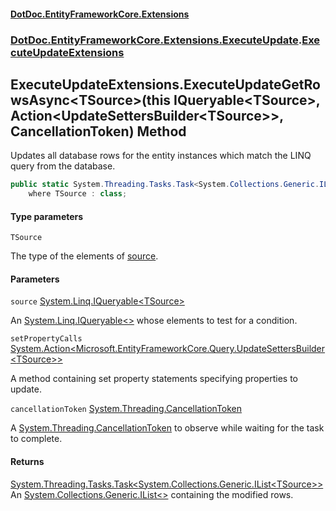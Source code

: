 #### [DotDoc\.EntityFrameworkCore\.Extensions](index.md 'index')
### [DotDoc\.EntityFrameworkCore\.Extensions\.ExecuteUpdate](DotDoc.EntityFrameworkCore.Extensions.ExecuteUpdate.md 'DotDoc\.EntityFrameworkCore\.Extensions\.ExecuteUpdate').[ExecuteUpdateExtensions](ExecuteUpdateExtensions.md 'DotDoc\.EntityFrameworkCore\.Extensions\.ExecuteUpdate\.ExecuteUpdateExtensions')

## ExecuteUpdateExtensions\.ExecuteUpdateGetRowsAsync\<TSource\>\(this IQueryable\<TSource\>, Action\<UpdateSettersBuilder\<TSource\>\>, CancellationToken\) Method

Updates all database rows for the entity instances which match the LINQ query from the database\.

```csharp
public static System.Threading.Tasks.Task<System.Collections.Generic.IList<TSource>> ExecuteUpdateGetRowsAsync<TSource>(this System.Linq.IQueryable<TSource> source, System.Action<Microsoft.EntityFrameworkCore.Query.UpdateSettersBuilder<TSource>> setPropertyCalls, System.Threading.CancellationToken cancellationToken=default(System.Threading.CancellationToken))
    where TSource : class;
```
#### Type parameters

<a name='DotDoc.EntityFrameworkCore.Extensions.ExecuteUpdate.ExecuteUpdateExtensions.ExecuteUpdateGetRowsAsync_TSource_(thisSystem.Linq.IQueryable_TSource_,System.Action_Microsoft.EntityFrameworkCore.Query.UpdateSettersBuilder_TSource__,System.Threading.CancellationToken).TSource'></a>

`TSource`

The type of the elements of [source](ExecuteUpdateExtensions.ExecuteUpdateGetRowsAsync.LEJYPFLS4A2L2NUD20LJMS76E.md#DotDoc.EntityFrameworkCore.Extensions.ExecuteUpdate.ExecuteUpdateExtensions.ExecuteUpdateGetRowsAsync_TSource_(thisSystem.Linq.IQueryable_TSource_,System.Action_Microsoft.EntityFrameworkCore.Query.UpdateSettersBuilder_TSource__,System.Threading.CancellationToken).source 'DotDoc\.EntityFrameworkCore\.Extensions\.ExecuteUpdate\.ExecuteUpdateExtensions\.ExecuteUpdateGetRowsAsync\<TSource\>\(this System\.Linq\.IQueryable\<TSource\>, System\.Action\<Microsoft\.EntityFrameworkCore\.Query\.UpdateSettersBuilder\<TSource\>\>, System\.Threading\.CancellationToken\)\.source')\.
#### Parameters

<a name='DotDoc.EntityFrameworkCore.Extensions.ExecuteUpdate.ExecuteUpdateExtensions.ExecuteUpdateGetRowsAsync_TSource_(thisSystem.Linq.IQueryable_TSource_,System.Action_Microsoft.EntityFrameworkCore.Query.UpdateSettersBuilder_TSource__,System.Threading.CancellationToken).source'></a>

`source` [System\.Linq\.IQueryable&lt;](https://learn.microsoft.com/en-us/dotnet/api/system.linq.iqueryable-1 'System\.Linq\.IQueryable\`1')[TSource](ExecuteUpdateExtensions.ExecuteUpdateGetRowsAsync.LEJYPFLS4A2L2NUD20LJMS76E.md#DotDoc.EntityFrameworkCore.Extensions.ExecuteUpdate.ExecuteUpdateExtensions.ExecuteUpdateGetRowsAsync_TSource_(thisSystem.Linq.IQueryable_TSource_,System.Action_Microsoft.EntityFrameworkCore.Query.UpdateSettersBuilder_TSource__,System.Threading.CancellationToken).TSource 'DotDoc\.EntityFrameworkCore\.Extensions\.ExecuteUpdate\.ExecuteUpdateExtensions\.ExecuteUpdateGetRowsAsync\<TSource\>\(this System\.Linq\.IQueryable\<TSource\>, System\.Action\<Microsoft\.EntityFrameworkCore\.Query\.UpdateSettersBuilder\<TSource\>\>, System\.Threading\.CancellationToken\)\.TSource')[&gt;](https://learn.microsoft.com/en-us/dotnet/api/system.linq.iqueryable-1 'System\.Linq\.IQueryable\`1')

An [System\.Linq\.IQueryable&lt;&gt;](https://learn.microsoft.com/en-us/dotnet/api/system.linq.iqueryable-1 'System\.Linq\.IQueryable\`1') whose elements to test for a condition\.

<a name='DotDoc.EntityFrameworkCore.Extensions.ExecuteUpdate.ExecuteUpdateExtensions.ExecuteUpdateGetRowsAsync_TSource_(thisSystem.Linq.IQueryable_TSource_,System.Action_Microsoft.EntityFrameworkCore.Query.UpdateSettersBuilder_TSource__,System.Threading.CancellationToken).setPropertyCalls'></a>

`setPropertyCalls` [System\.Action&lt;](https://learn.microsoft.com/en-us/dotnet/api/system.action-1 'System\.Action\`1')[Microsoft\.EntityFrameworkCore\.Query\.UpdateSettersBuilder&lt;](https://learn.microsoft.com/en-us/dotnet/api/microsoft.entityframeworkcore.query.updatesettersbuilder-1 'Microsoft\.EntityFrameworkCore\.Query\.UpdateSettersBuilder\`1')[TSource](ExecuteUpdateExtensions.ExecuteUpdateGetRowsAsync.LEJYPFLS4A2L2NUD20LJMS76E.md#DotDoc.EntityFrameworkCore.Extensions.ExecuteUpdate.ExecuteUpdateExtensions.ExecuteUpdateGetRowsAsync_TSource_(thisSystem.Linq.IQueryable_TSource_,System.Action_Microsoft.EntityFrameworkCore.Query.UpdateSettersBuilder_TSource__,System.Threading.CancellationToken).TSource 'DotDoc\.EntityFrameworkCore\.Extensions\.ExecuteUpdate\.ExecuteUpdateExtensions\.ExecuteUpdateGetRowsAsync\<TSource\>\(this System\.Linq\.IQueryable\<TSource\>, System\.Action\<Microsoft\.EntityFrameworkCore\.Query\.UpdateSettersBuilder\<TSource\>\>, System\.Threading\.CancellationToken\)\.TSource')[&gt;](https://learn.microsoft.com/en-us/dotnet/api/microsoft.entityframeworkcore.query.updatesettersbuilder-1 'Microsoft\.EntityFrameworkCore\.Query\.UpdateSettersBuilder\`1')[&gt;](https://learn.microsoft.com/en-us/dotnet/api/system.action-1 'System\.Action\`1')

A method containing set property statements specifying properties to update\.

<a name='DotDoc.EntityFrameworkCore.Extensions.ExecuteUpdate.ExecuteUpdateExtensions.ExecuteUpdateGetRowsAsync_TSource_(thisSystem.Linq.IQueryable_TSource_,System.Action_Microsoft.EntityFrameworkCore.Query.UpdateSettersBuilder_TSource__,System.Threading.CancellationToken).cancellationToken'></a>

`cancellationToken` [System\.Threading\.CancellationToken](https://learn.microsoft.com/en-us/dotnet/api/system.threading.cancellationtoken 'System\.Threading\.CancellationToken')

A [System\.Threading\.CancellationToken](https://learn.microsoft.com/en-us/dotnet/api/system.threading.cancellationtoken 'System\.Threading\.CancellationToken') to observe while waiting for the task to complete\.

#### Returns
[System\.Threading\.Tasks\.Task&lt;](https://learn.microsoft.com/en-us/dotnet/api/system.threading.tasks.task-1 'System\.Threading\.Tasks\.Task\`1')[System\.Collections\.Generic\.IList&lt;](https://learn.microsoft.com/en-us/dotnet/api/system.collections.generic.ilist-1 'System\.Collections\.Generic\.IList\`1')[TSource](ExecuteUpdateExtensions.ExecuteUpdateGetRowsAsync.LEJYPFLS4A2L2NUD20LJMS76E.md#DotDoc.EntityFrameworkCore.Extensions.ExecuteUpdate.ExecuteUpdateExtensions.ExecuteUpdateGetRowsAsync_TSource_(thisSystem.Linq.IQueryable_TSource_,System.Action_Microsoft.EntityFrameworkCore.Query.UpdateSettersBuilder_TSource__,System.Threading.CancellationToken).TSource 'DotDoc\.EntityFrameworkCore\.Extensions\.ExecuteUpdate\.ExecuteUpdateExtensions\.ExecuteUpdateGetRowsAsync\<TSource\>\(this System\.Linq\.IQueryable\<TSource\>, System\.Action\<Microsoft\.EntityFrameworkCore\.Query\.UpdateSettersBuilder\<TSource\>\>, System\.Threading\.CancellationToken\)\.TSource')[&gt;](https://learn.microsoft.com/en-us/dotnet/api/system.collections.generic.ilist-1 'System\.Collections\.Generic\.IList\`1')[&gt;](https://learn.microsoft.com/en-us/dotnet/api/system.threading.tasks.task-1 'System\.Threading\.Tasks\.Task\`1')  
An [System\.Collections\.Generic\.IList&lt;&gt;](https://learn.microsoft.com/en-us/dotnet/api/system.collections.generic.ilist-1 'System\.Collections\.Generic\.IList\`1') containing the modified rows\.